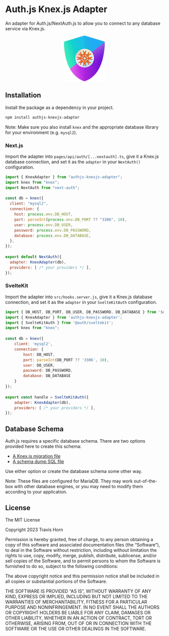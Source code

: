 # Auth.js Knex.js Adapter

An adapter for Auth.js/NextAuth.js to allow you to connect to any database
service via Knex.js.

<p align="center">
  <img src="./logo.png" />
</p>

## Installation

Install the package as a dependency in your project.

```sh
npm install authjs-knexjs-adapter
```

Note: Make sure you also install `knex` and the appropriate database library for
your environment (e.g. `mysql2`).

### Next.js

Import the adapter into `pages/api/auth/[...nextauth].ts`, give it a Knex.js
database connection, and set it as the `adapter` in your `NextAuth()`
configuration.

```javascript
import { KnexAdapter } from "authjs-knexjs-adapter";
import knex from "knex";
import NextAuth from "next-auth";

const db = knex({
  client: "mysql2",
  connection: {
    host: process.env.DB_HOST,
    port: parseInt(process.env.DB_PORT ?? "3306", 10),
    user: process.env.DB_USER,
    password: process.env.DB_PASSWORD,
    database: process.env.DB_DATABASE,
  },
});

export default NextAuth({
  adapter: KnexAdapter(db),
  providers: [ /* your providers */ ],
});
```

### SvelteKit

Import the adapter into `src/hooks.server.js`, give it a Knex.js database
connection, and set it as the `adapter` in your `SvelteKitAuth` configuration.

```javascript
import { DB_HOST, DB_PORT, DB_USER, DB_PASSWORD, DB_DATABASE } from '$env/static/private';
import { KnexAdapter } from 'authjs-knexjs-adapter';
import { SvelteKitAuth } from '@auth/sveltekit';
import knex from "knex";

const db = knex({
	client: 'mysql2',
	connection: {
		host: DB_HOST,
		port: parseInt(DB_PORT ?? '3306', 10),
		user: DB_USER,
		password: DB_PASSWORD,
		database: DB_DATABASE
	}
});

export const handle = SvelteKitAuth({
	adapter: KnexAdapter(db),
	providers: [ /* your providers */ ],
});
```

## Database Schema

Auth.js requires a specific database schema. There are two options provided here
to create this schema:

- [A Knex.js migration file](./migrations/migration.js)
- [A schema dump SQL file](./migrations/migration.sql)

Use either option or create the database schema some other way.

Note: These files are configured for MariaDB. They may work out-of-the-box with
other database engines, or you may need to modify them according to your
application.

## License

The MIT License

Copyright 2023 Travis Horn

Permission is hereby granted, free of charge, to any person obtaining a copy of
this software and associated documentation files (the “Software”), to deal in
the Software without restriction, including without limitation the rights to
use, copy, modify, merge, publish, distribute, sublicense, and/or sell copies of
the Software, and to permit persons to whom the Software is furnished to do so,
subject to the following conditions:

The above copyright notice and this permission notice shall be included in all
copies or substantial portions of the Software.

THE SOFTWARE IS PROVIDED “AS IS”, WITHOUT WARRANTY OF ANY KIND, EXPRESS OR
IMPLIED, INCLUDING BUT NOT LIMITED TO THE WARRANTIES OF MERCHANTABILITY, FITNESS
FOR A PARTICULAR PURPOSE AND NONINFRINGEMENT. IN NO EVENT SHALL THE AUTHORS OR
COPYRIGHT HOLDERS BE LIABLE FOR ANY CLAIM, DAMAGES OR OTHER LIABILITY, WHETHER
IN AN ACTION OF CONTRACT, TORT OR OTHERWISE, ARISING FROM, OUT OF OR IN
CONNECTION WITH THE SOFTWARE OR THE USE OR OTHER DEALINGS IN THE SOFTWARE.
